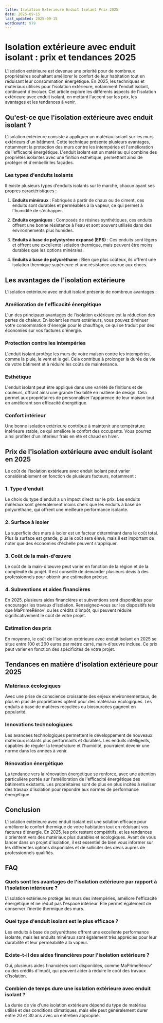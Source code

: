 ```yaml
---
title: Isolation Extérieure Enduit Isolant Prix 2025
date: 2025-09-15
last_updated: 2025-09-15
wordcount: 979
---
```


# Isolation extérieure avec enduit isolant : prix et tendances 2025

L'isolation extérieure est devenue une priorité pour de nombreux propriétaires souhaitant améliorer le confort de leur habitation tout en réduisant leur consommation énergétique. En 2025, les techniques et matériaux utilisés pour l'isolation extérieure, notamment l'enduit isolant, continuent d'évoluer. Cet article explore les différents aspects de l'isolation extérieure avec enduit isolant, en mettant l'accent sur les prix, les avantages et les tendances à venir.

## Qu'est-ce que l'isolation extérieure avec enduit isolant ?

L'isolation extérieure consiste à appliquer un matériau isolant sur les murs extérieurs d'un bâtiment. Cette technique présente plusieurs avantages, notamment la protection des murs contre les intempéries et l'amélioration de l'efficacité énergétique. L'enduit isolant est un matériau qui combine des propriétés isolantes avec une finition esthétique, permettant ainsi de protéger et d'embellir les façades.

### Les types d'enduits isolants

Il existe plusieurs types d'enduits isolants sur le marché, chacun ayant ses propres caractéristiques :

1. **Enduits minéraux** : Fabriqués à partir de chaux ou de ciment, ces enduits sont durables et perméables à la vapeur, ce qui permet à l'humidité de s'échapper.
   
2. **Enduits organiques** : Composés de résines synthétiques, ces enduits offrent une bonne résistance à l'eau et sont souvent utilisés dans des environnements plus humides.

3. **Enduits à base de polystyrène expansé (EPS)** : Ces enduits sont légers et offrent une excellente isolation thermique, mais peuvent être moins durables que les options minérales.

4. **Enduits à base de polyuréthane** : Bien que plus coûteux, ils offrent une isolation thermique supérieure et une résistance accrue aux chocs.

## Les avantages de l'isolation extérieure

L'isolation extérieure avec enduit isolant présente de nombreux avantages :

### Amélioration de l'efficacité énergétique

L'un des principaux avantages de l'isolation extérieure est la réduction des pertes de chaleur. En isolant les murs extérieurs, vous pouvez diminuer votre consommation d'énergie pour le chauffage, ce qui se traduit par des économies sur vos factures d'énergie.

### Protection contre les intempéries

L'enduit isolant protège les murs de votre maison contre les intempéries, comme la pluie, le vent et le gel. Cela contribue à prolonger la durée de vie de votre bâtiment et à réduire les coûts de maintenance.

### Esthétique

L'enduit isolant peut être appliqué dans une variété de finitions et de couleurs, offrant ainsi une grande flexibilité en matière de design. Cela permet aux propriétaires de personnaliser l'apparence de leur maison tout en améliorant son efficacité énergétique.

### Confort intérieur

Une bonne isolation extérieure contribue à maintenir une température intérieure stable, ce qui améliore le confort des occupants. Vous pourrez ainsi profiter d'un intérieur frais en été et chaud en hiver.

## Prix de l'isolation extérieure avec enduit isolant en 2025

Le coût de l'isolation extérieure avec enduit isolant peut varier considérablement en fonction de plusieurs facteurs, notamment :

### 1. Type d'enduit

Le choix du type d'enduit a un impact direct sur le prix. Les enduits minéraux sont généralement moins chers que les enduits à base de polyuréthane, qui offrent une meilleure performance isolante.

### 2. Surface à isoler

La superficie des murs à isoler est un facteur déterminant dans le coût total. Plus la surface est grande, plus le coût sera élevé, mais il est important de noter que des économies d'échelle peuvent s'appliquer.

### 3. Coût de la main-d'œuvre

Le coût de la main-d'œuvre peut varier en fonction de la région et de la complexité du projet. Il est conseillé de demander plusieurs devis à des professionnels pour obtenir une estimation précise.

### 4. Subventions et aides financières

En 2025, plusieurs aides financières et subventions sont disponibles pour encourager les travaux d'isolation. Renseignez-vous sur les dispositifs tels que MaPrimeRénov' ou les crédits d'impôt, qui peuvent réduire significativement le coût de votre projet.

### Estimation des prix

En moyenne, le coût de l'isolation extérieure avec enduit isolant en 2025 se situe entre 100 et 200 euros par mètre carré, main-d'œuvre incluse. Ce prix peut varier en fonction des spécificités de votre projet.

## Tendances en matière d'isolation extérieure pour 2025

### Matériaux écologiques

Avec une prise de conscience croissante des enjeux environnementaux, de plus en plus de propriétaires optent pour des matériaux écologiques. Les enduits à base de matières recyclées ou biosourcées gagnent en popularité.

### Innovations technologiques

Les avancées technologiques permettent le développement de nouveaux matériaux isolants plus performants et durables. Les enduits intelligents, capables de réguler la température et l'humidité, pourraient devenir une norme dans les années à venir.

### Rénovation énergétique

La tendance vers la rénovation énergétique se renforce, avec une attention particulière portée sur l'amélioration de l'efficacité énergétique des bâtiments existants. Les propriétaires sont de plus en plus incités à réaliser des travaux d'isolation pour répondre aux normes de performance énergétique.

## Conclusion

L'isolation extérieure avec enduit isolant est une solution efficace pour améliorer le confort thermique de votre habitation tout en réduisant vos factures d'énergie. En 2025, les prix restent compétitifs, et les tendances s'orientent vers des matériaux plus durables et écologiques. Avant de vous lancer dans un projet d'isolation, il est essentiel de bien vous informer sur les différentes options disponibles et de solliciter des devis auprès de professionnels qualifiés.

## FAQ

### Quels sont les avantages de l'isolation extérieure par rapport à l'isolation intérieure ?

L'isolation extérieure protège les murs des intempéries, améliore l'efficacité énergétique et ne réduit pas l'espace intérieur. Elle permet également de conserver l'inertie thermique des murs.

### Quel type d'enduit isolant est le plus efficace ?

Les enduits à base de polyuréthane offrent une excellente performance isolante, mais les enduits minéraux sont également très appréciés pour leur durabilité et leur perméabilité à la vapeur.

### Existe-t-il des aides financières pour l'isolation extérieure ?

Oui, plusieurs aides financières sont disponibles, comme MaPrimeRénov' ou des crédits d'impôt, qui peuvent aider à réduire le coût des travaux d'isolation.

### Combien de temps dure une isolation extérieure avec enduit isolant ?

La durée de vie d'une isolation extérieure dépend du type de matériau utilisé et des conditions climatiques, mais elle peut généralement durer entre 20 et 30 ans avec un entretien approprié.